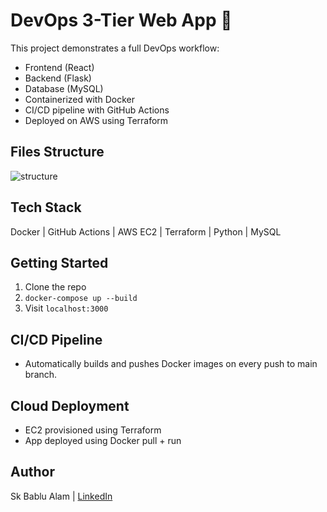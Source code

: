 # DevOps 3-Tier Web App 🚀

This project demonstrates a full DevOps workflow:
- Frontend (React)
- Backend (Flask)
- Database (MySQL)
- Containerized with Docker
- CI/CD pipeline with GitHub Actions
- Deployed on AWS using Terraform

## Files Structure

![structure](https://github.com/user-attachments/assets/615c409e-b9a3-49ec-9b92-dee8a5756931)


## Tech Stack
Docker | GitHub Actions | AWS EC2 | Terraform | Python | MySQL

## Getting Started

1. Clone the repo
2. `docker-compose up --build`
3. Visit `localhost:3000`

## CI/CD Pipeline
- Automatically builds and pushes Docker images on every push to main branch.

## Cloud Deployment
- EC2 provisioned using Terraform
- App deployed using Docker pull + run

## Author
Sk Bablu Alam | [LinkedIn](https://linkedin.com/in/bablu-alam-040169143)
